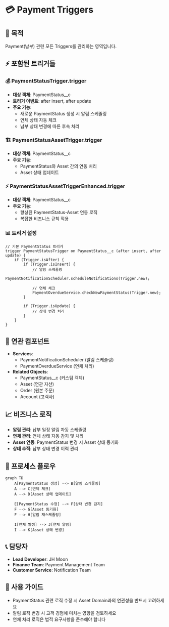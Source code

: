 # 💳 Payment Triggers

## 🎯 목적
Payment(납부) 관련 모든 Triggers를 관리하는 영역입니다.

## ⚡ 포함된 트리거들

### 💰 **PaymentStatusTrigger.trigger**
- **대상 객체**: PaymentStatus__c
- **트리거 이벤트**: after insert, after update
- **주요 기능**:
  - 새로운 PaymentStatus 생성 시 알림 스케줄링
  - 연체 상태 자동 체크
  - 납부 상태 변경에 따른 후속 처리

### 🏗️ **PaymentStatusAssetTrigger.trigger**
- **대상 객체**: PaymentStatus__c
- **주요 기능**:
  - PaymentStatus와 Asset 간의 연동 처리
  - Asset 상태 업데이트

### ⚡ **PaymentStatusAssetTriggerEnhanced.trigger**
- **대상 객체**: PaymentStatus__c
- **주요 기능**:
  - 향상된 PaymentStatus-Asset 연동 로직
  - 복잡한 비즈니스 규칙 적용

### 📊 **트리거 설정**
```apex
// 기본 PaymentStatus 트리거
trigger PaymentStatusTrigger on PaymentStatus__c (after insert, after update) {
    if (Trigger.isAfter) {
        if (Trigger.isInsert) {
            // 알림 스케줄링
            PaymentNotificationScheduler.scheduleNotifications(Trigger.new);
            
            // 연체 체크
            PaymentOverdueService.checkNewPaymentStatus(Trigger.new);
        }
        
        if (Trigger.isUpdate) {
            // 상태 변경 처리
        }
    }
}
```

## 🔗 연관 컴포넌트
- **Services**: 
  - PaymentNotificationScheduler (알림 스케줄링)
  - PaymentOverdueService (연체 처리)
- **Related Objects**: 
  - PaymentStatus__c (커스텀 객체)
  - Asset (연관 자산)
  - Order (원본 주문)
  - Account (고객사)

## 📈 비즈니스 로직
- **알림 관리**: 납부 일정 알림 자동 스케줄링
- **연체 관리**: 연체 상태 자동 감지 및 처리
- **Asset 연동**: PaymentStatus 변경 시 Asset 상태 동기화
- **상태 추적**: 납부 상태 변경 이력 관리

## 🔄 프로세스 플로우
```mermaid
graph TD
    A[PaymentStatus 생성] --> B[알림 스케줄링]
    A --> C[연체 체크]
    A --> D[Asset 상태 업데이트]
    
    E[PaymentStatus 수정] --> F[상태 변경 감지]
    F --> G[Asset 동기화]
    F --> H[알림 재스케줄링]
    
    I[연체 발생] --> J[연체 알림]
    I --> K[Asset 상태 변경]
```

## 📞 담당자
- **Lead Developer**: JH Moon
- **Finance Team**: Payment Management Team
- **Customer Service**: Notification Team

## 📝 사용 가이드
- PaymentStatus 관련 로직 수정 시 Asset Domain과의 연관성을 반드시 고려하세요
- 알림 로직 변경 시 고객 경험에 미치는 영향을 검토하세요
- 연체 처리 로직은 법적 요구사항을 준수해야 합니다
